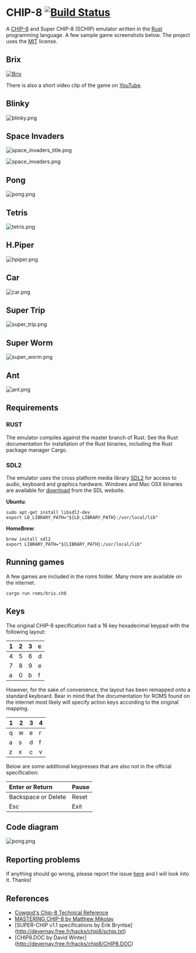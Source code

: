 # CHIP-8 [![Build Status](https://travis-ci.org/machinetech/chip8.svg)](https://travis-ci.org/machinetech/chip8)
A [CHIP-8](http://en.wikipedia.org/wiki/CHIP-8) and Super CHIP-8 (SCHIP) emulator written in the [Rust](http://www.rust-lang.org/) programming language. A few sample game screenshots below. The project uses the [MIT](https://github.com/machinetech/chip8/blob/master/LICENSE) license.

Brix
--- 

[![Brix](http://machinetech.github.io/chip8/images/brix.png)](http://www.youtube.com/watch?v=V3jA3SWWKOg)

There is also a short video clip of the game on [YouTube](http://www.youtube.com/watch?v=V3jA3SWWKOg).

Blinky
---
![blinky.png](http://machinetech.github.io/chip8/images/blinky.png "Blinky Title")

Space Invaders
---
![space_invaders_title.png](http://machinetech.github.io/chip8/images/space_invaders_title.png "Space Invaders Title")

![space_invaders.png](http://machinetech.github.io/chip8/images/space_invaders.png "Space Invaders")

Pong
---
![pong.png](http://machinetech.github.io/chip8/images/pong.png "Pong")

Tetris
---
![tetris.png](http://machinetech.github.io/chip8/images/tetris.png "Tetris")

H.Piper
---
![hpiper.png](http://machinetech.github.io/chip8/images/hpiper.png "HPiper")

Car
---
![car.png](http://machinetech.github.io/chip8/images/car.png "Car")

Super Trip
---
![super_trip.png](http://machinetech.github.io/chip8/images/super_trip.png "Super Trip")

Super Worm
---
![super_worm.png](http://machinetech.github.io/chip8/images/super_worm.png "Super Worm")

Ant
---
![ant.png](http://machinetech.github.io/chip8/images/ant.png "Ant")

## Requirements

### RUST
The emulator compiles against the master branch of Rust. See the Rust documentation for installation of the Rust binaries, including the Rust package manager Cargo.  

### SDL2
The emulator uses the cross platform media library [SDL2](https://www.libsdl.org/) for access to audio, keyboard and graphics hardware. Windows and Mac OSX binaries are available for [download](https://www.libsdl.org/download-2.0.php) from the SDL website. 

**Ubuntu**:  

```
sudo apt-get install libsdl2-dev
export LD_LIBRARY_PATH="${LD_LIBRARY_PATH}:/usr/local/lib"
```

**HomeBrew**:  

```
brew install sdl2  
export LIBRARY_PATH="${LIBRARY_PATH}:/usr/local/lib"
```

## Running games

A few games are included in the roms folder. Many more are available on the internet.

```
cargo run roms/brix.ch8
```

## Keys
The original CHIP-8 specification had a 16 key hexadecimal keypad with the following layout:

| 1 | 2  | 3 | c |
| --- |---| ---| --- |
| 4 | 5  | 6 | d |
| 7 | 8  | 9 | e |
| a | 0  | b | f |

However, for the sake of convenience, the layout has been remapped onto a standard keyboard. Bear in mind that the documentation for ROMS found on the internet most likely will specify action keys according to the original mapping.

| 1 | 2  | 3 | 4 |
| --- |---| ---| --- |
| q | w  | e | r |
| a | s  | d | f |
| z | x  | c | v |

Below are some additional keypresses that are also not in the official specification:

| Enter or Return | Pause |
| :--------------- | ----- |
| Backspace or Delete | Reset |
| Esc | Exit |

## Code diagram
![pong.png](http://machinetech.github.io/chip8/images/code_diagram.jpeg "Code diagram")

## Reporting problems
If anything should go wrong, please report the issue [here](https://github.com/machinetech/chip8/issues) and I will look into it. Thanks!

## References
* [Cowgod's Chip-8 Technical Reference](http://devernay.free.fr/hacks/chip8/C8TECH10.HTM)   
* [MASTERING CHIP-8 by Matthew Mikolay](http://mattmik.com/chip8.html)
* [SUPER-CHIP v1.1 specifications by Erik Bryntse] (http://devernay.free.fr/hacks/chip8/schip.txt)
* [CHIP8.DOC by David Winter] (http://devernay.free.fr/hacks/chip8/CHIP8.DOC)



